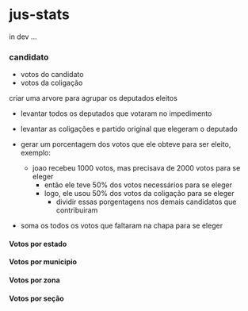 # jus-stats
in dev ...

### candidato

 * votos do candidato
 * votos da coligação
 
criar uma arvore para agrupar os deputados eleitos

 * levantar todos os deputados que votaram no impedimento
 * levantar as coligações e partido original que elegeram o deputado
 * gerar um porcentagem dos votos que ele obteve para ser eleito, exemplo:
    * joao recebeu 1000 votos, mas precisava de 2000 votos para se eleger
        * então ele teve 50% dos votos necessários para se eleger
        * logo, ele usou 50% dos votos da coligação para se eleger
            * dividir essas porgentagens nos demais candidatos que contribuiram


 * soma os todos os votos que faltaram na chapa para se eleger

#### Votos por estado

#### Votos por municipio

#### Votos por zona

#### Votos por seção


